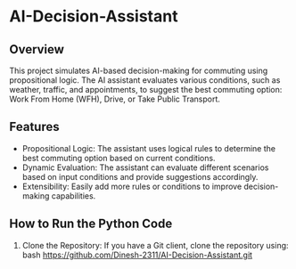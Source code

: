 # AI-Decision-Assistant

## Overview
This project simulates AI-based decision-making for commuting using propositional logic. The AI assistant evaluates various conditions, such as weather, traffic, and appointments, to suggest the best commuting option: Work From Home (WFH), Drive, or Take Public Transport.

## Features
- Propositional Logic: The assistant uses logical rules to determine the best commuting option based on current conditions.
- Dynamic Evaluation: The assistant can evaluate different scenarios based on input conditions and provide suggestions accordingly.
- Extensibility: Easily add more rules or conditions to improve decision-making capabilities.

## How to Run the Python Code

1. Clone the Repository: If you have a Git client, clone the repository using:
   bash
   https://github.com/Dinesh-2311/AI-Decision-Assistant.git




